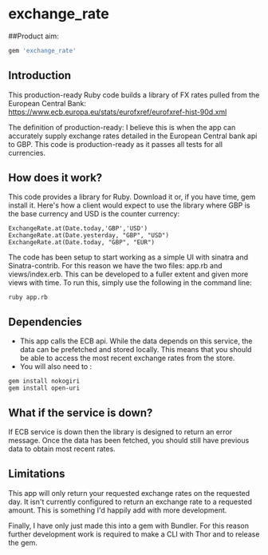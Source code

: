 # exchange_rate

##Product aim:
```ruby
gem 'exchange_rate'
```

## Introduction

This production-ready Ruby code builds a library of FX rates pulled from the European Central Bank: https://www.ecb.europa.eu/stats/eurofxref/eurofxref-hist-90d.xml

The definition of production-ready: I believe this is when the app can accurately supply exchange rates detailed in the European Central bank api to GBP. This code is production-ready as it passes all tests for all currencies.

## How does it work?

This code provides a library for Ruby. Download it or, if you have time, gem install it. Here's how a client would expect to use the library where GBP is the base currency
and USD is the counter currency:
```
ExchangeRate.at(Date.today,'GBP','USD')
ExchangeRate.at(Date.yesterday, "GBP", "USD")
ExchangeRate.at(Date.today, "GBP", "EUR")
```
The code has been setup to start working as a simple UI with sinatra and Sinatra-contrib. For this reason we have the two files: app.rb and views/index.erb. This can be developed to a fuller extent and given more views with time. To run this, simply use the following in the command line:
```
ruby app.rb
```

## Dependencies

- This app calls the ECB api. While the data depends on this service, the data can be prefetched and stored locally. This means that you should be able to access the most recent exchange rates from the store.  
- You will also need to :
```
gem install nokogiri
gem install open-uri
```

## What if the service is down?

If ECB service is down then the library is designed to return an error message. Once the data has been fetched, you should still have previous data to obtain most recent rates.

## Limitations

This app will only return your requested exchange rates on the requested day. It isn't currently configured to return an exchange rate to a requested amount. This is something I'd happily add with more development.

Finally, I have only just made this into a gem with Bundler. For this reason further development work is required to make a CLI with Thor and to release the gem.  
